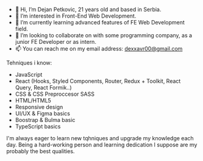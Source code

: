 - 👋 Hi, I’m Dejan Petkovic, 21 years old and based in Serbia.
- 👀 I’m interested in Front-End Web Development.
- 🌱 I’m currently learning advanced features of FE Web Development field.
- 💞️ I’m looking to collaborate on with some programming company, as a junior FE Developer or as intern.
- 📫 You can reach me on my email address: dexxavr00@gmail.com

Tehniques i know: 
- JavaScript
- React (Hooks, Styled Components, Router, Redux + Toolkit, React Query, React Formik..)
- CSS & CSS Preproccesor SASS
- HTML/HTML5
- Responsive design
- UI/UX & Figma basics
- Boostrap & Bulma basic
- TypeScript basics

I'm always eager to learn new tqhniques and upgrade my knowledge each day.
Being a hard-working person and learning dedication I suppose are my probably the best qualities. 
